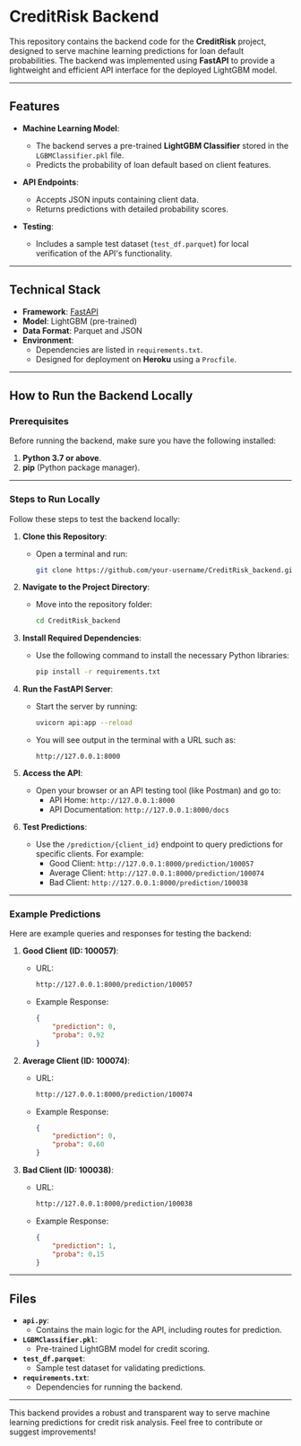 # CreditRisk Backend

This repository contains the backend code for the **CreditRisk** project, designed to serve machine learning predictions for loan default probabilities. The backend was implemented using **FastAPI** to provide a lightweight and efficient API interface for the deployed LightGBM model.

---

## Features
- **Machine Learning Model**:
  - The backend serves a pre-trained **LightGBM Classifier** stored in the `LGBMClassifier.pkl` file.
  - Predicts the probability of loan default based on client features.

- **API Endpoints**:
  - Accepts JSON inputs containing client data.
  - Returns predictions with detailed probability scores.

- **Testing**:
  - Includes a sample test dataset (`test_df.parquet`) for local verification of the API's functionality.

---

## Technical Stack
- **Framework**: [FastAPI](https://fastapi.tiangolo.com/)
- **Model**: LightGBM (pre-trained)
- **Data Format**: Parquet and JSON
- **Environment**:
  - Dependencies are listed in `requirements.txt`.
  - Designed for deployment on **Heroku** using a `Procfile`.

---

## How to Run the Backend Locally

### Prerequisites
Before running the backend, make sure you have the following installed:
1. **Python 3.7 or above**.
2. **pip** (Python package manager).

---

### Steps to Run Locally
Follow these steps to test the backend locally:

1. **Clone this Repository**:
   - Open a terminal and run:
     ```bash
     git clone https://github.com/your-username/CreditRisk_backend.git
     ```

2. **Navigate to the Project Directory**:
   - Move into the repository folder:
     ```bash
     cd CreditRisk_backend
     ```

3. **Install Required Dependencies**:
   - Use the following command to install the necessary Python libraries:
     ```bash
     pip install -r requirements.txt
     ```

4. **Run the FastAPI Server**:
   - Start the server by running:
     ```bash
     uvicorn api:app --reload
     ```
   - You will see output in the terminal with a URL such as:
     ```
     http://127.0.0.1:8000
     ```

5. **Access the API**:
   - Open your browser or an API testing tool (like Postman) and go to:
     - API Home: `http://127.0.0.1:8000`
     - API Documentation: `http://127.0.0.1:8000/docs`

6. **Test Predictions**:
   - Use the `/prediction/{client_id}` endpoint to query predictions for specific clients. For example:
     - Good Client: `http://127.0.0.1:8000/prediction/100057`
     - Average Client: `http://127.0.0.1:8000/prediction/100074`
     - Bad Client: `http://127.0.0.1:8000/prediction/100038`

---

### Example Predictions

Here are example queries and responses for testing the backend:

1. **Good Client (ID: 100057)**:
   - URL:
     ```bash
     http://127.0.0.1:8000/prediction/100057
     ```
   - Example Response:
     ```json
     {
         "prediction": 0,
         "proba": 0.92
     }
     ```

2. **Average Client (ID: 100074)**:
   - URL:
     ```bash
     http://127.0.0.1:8000/prediction/100074
     ```
   - Example Response:
     ```json
     {
         "prediction": 0,
         "proba": 0.60
     }
     ```

3. **Bad Client (ID: 100038)**:
   - URL:
     ```bash
     http://127.0.0.1:8000/prediction/100038
     ```
   - Example Response:
     ```json
     {
         "prediction": 1,
         "proba": 0.15
     }
     ```

---

## Files
- **`api.py`**:
  - Contains the main logic for the API, including routes for prediction.
- **`LGBMClassifier.pkl`**:
  - Pre-trained LightGBM model for credit scoring.
- **`test_df.parquet`**:
  - Sample test dataset for validating predictions.
- **`requirements.txt`**:
  - Dependencies for running the backend.

---

This backend provides a robust and transparent way to serve machine learning predictions for credit risk analysis. Feel free to contribute or suggest improvements!
